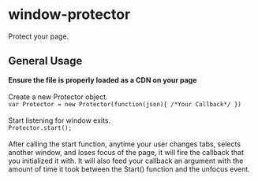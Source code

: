 # window-protector
Protect your page.

## General Usage
<b>Ensure the file is properly loaded as a CDN on your page</b>
<br><br>
Create a new Protector object.<br>
`var Protector = new Protector(function(json){
  /*Your Callback*/
 })`
<br><br>
Start listening for window exits.<br>
`Protector.start();`
<br><br>
After calling the start function, anytime your user changes tabs, selects another window, and loses focus of the page,
it will fire the callback that you initialized it with. It will also feed your callback an argument with the amount 
of time it took between the Start() function and the unfocus event.
